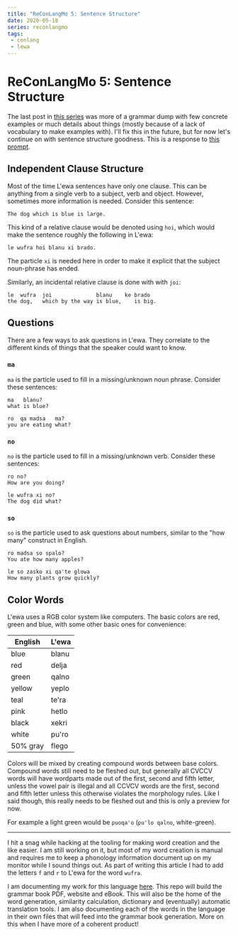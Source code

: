 ```yaml
---
title: "ReConLangMo 5: Sentence Structure"
date: 2020-05-18
series: reconlangmo
tags:
 - conlang
 - lewa
---
```


# ReConLangMo 5: Sentence Structure

The last post in [this series][reconlangmo] was more of a grammar dump with few
concrete examples or much details about things (mostly because of a lack of
vocabulary to make examples with). I'll fix this in the future, but for now
let's continue on with sentence structure goodness. This is a response to [this
prompt][rclm5].

[reconlangmo]: /blog/series/reconlangmo
[rclm5]: https://www.reddit.com/r/conlangs/comments/gmbwb5/reconlangmo_5_sentence_structure/

## Independent Clause Structure

Most of the time L'ewa sentences have only one clause. This can be anything from
a single verb to a subject, verb and object. However, sometimes more information
is needed. Consider this sentence:

```
The dog which is blue is large.
```

This kind of a relative clause would be denoted using `hoi`, which would make
the sentence roughly the following in L'ewa:

```
le wufra hoi blanu xi brado.
```

The particle `xi` is needed here in order to make it explicit that the subject
noun-phrase has ended.

Similarly, an incidental relative clause is done with with `joi`:

```
le  wufra  joi              blanu    ke brado
the dog,   which by the way is blue,    is big.
```

## Questions

There are a few ways to ask questions in L'ewa. They correlate to the different
kinds of things that the speaker could want to know. 

### `ma`

`ma` is the particle used to fill in a missing/unknown noun phrase. Consider
these sentences:

```
ma   blanu?
what is blue?
```

```
ro  qa madsa   ma?
you are eating what?
```

### `no`

`no` is the particle used to fill in a missing/unknown verb. Consider these
sentences:

```
ro no?
How are you doing?
```

```
le wufra xi no?
The dog did what?
```

### `so`

`so` is the particle used to ask questions about numbers, similar to the "how
many" construct in English.

```
ro madsa so spalo?
You ate how many apples?
```

```
le so zasko xi qa'te glowa
How many plants grow quickly?
```

## Color Words

L'ewa uses a RGB color system like computers. The basic colors are red, green
and blue, with some other basic ones for convenience:

| English  | L'ewa  |
| -------  | ------ |
| blue     | blanu  |
| red      | delja  |
| green    | qalno  |
| yellow   | yeplo  |
| teal     | te'ra  |
| pink     | hetlo  |
| black    | xekri  |
| white    | pu'ro  |
| 50% gray | flego  |

Colors will be mixed by creating compound words between base colors. Compound
words still need to be fleshed out, but generally all CVCCV words will have
wordparts made out of the first, second and fifth letter, unless the vowel pair
is illegal and all CCVCV words are the first, second and fifth letter unless
this otherwise violates the morphology rules. Like I said though, this really
needs to be fleshed out and this is only a preview for now.

For example a light green would be `puoqa'o` (`pu'lo qalno`, white-green).

---

I hit a snag while hacking at the tooling for making word creation and the like
easier. I am still working on it, but most of my word creation is manual and
requires me to keep a phonology information document up on my monitor while I
sound things out. As part of writing this article I had to add the letters `f`
and `r` to L'ewa for the word `wufra`.

I am documenting my work for this language [here](https://tulpa.dev/cadey/lewa).
This repo will build the grammar book PDF, website and eBook. This will also be
the home of the word generation, similarity calculation, dictionary and
(eventually) automatic translation tools. I am also documenting each of the
words in the language in their own files that will feed into the grammar book
generation. More on this when I have more of a coherent product!

